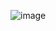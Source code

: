 ![image](https://user-images.githubusercontent.com/101385485/168760338-27d090fb-a38e-48c1-a739-248ac8d6cbc0.png)
